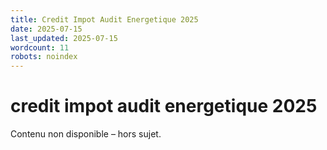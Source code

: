 ```yaml
---
title: Credit Impot Audit Energetique 2025
date: 2025-07-15
last_updated: 2025-07-15
wordcount: 11
robots: noindex
---
```


# credit impot audit energetique 2025

Contenu non disponible – hors sujet.